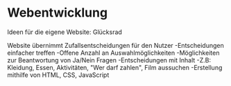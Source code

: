 # Webentwicklung

Ideen für die eigene Website: Glücksrad

Website übernimmt Zufallsentscheidungen für den Nutzer
      -Entscheidungen einfacher treffen
      -Offene Anzahl an Auswahlmöglichkeiten
      -Möglichkeiten zur Beantwortung von Ja/Nein Fragen
      -Entscheidungen mit Inhalt
      -Z.B: Kleidung, Essen, Aktivitäten, "Wer darf zahlen", Film aussuchen
      -Erstellung mithilfe von HTML, CSS, JavaScript